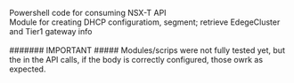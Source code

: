 Powershell code for consuming NSX-T API <br />
Module for creating DHCP configuratiom, segment; retrieve EdegeCluster and Tier1 gateway info <br />
<br />
####### IMPORTANT #####
Modules/scrips were not fully tested yet, but the in the API calls, if the body is correctly configured, those owrk as expected.
